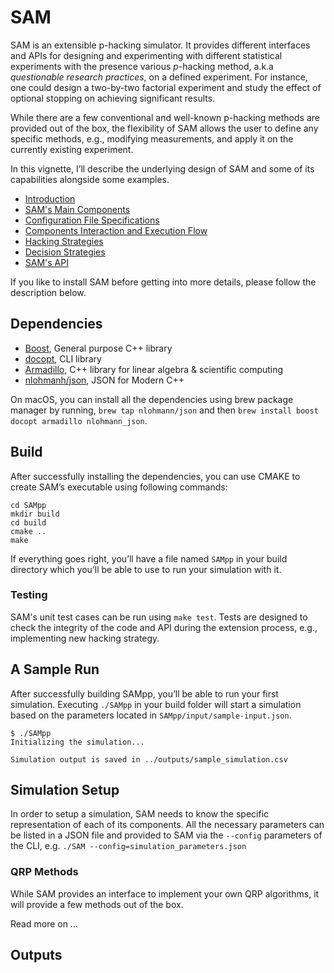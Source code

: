 # SAM

SAM is an extensible p-hacking simulator. It provides different interfaces and APIs for designing and experimenting with different statistical experiments with the presence various *p*-hacking method, a.k.a *questionable research practices*, on a defined experiment. For instance, one could design a two-by-two factorial experiment and study the effect of optional stopping on achieving significant results.

While there are a few conventional and well-known p-hacking methods are provided out of the box, the flexibility of SAM allows the user to define any specific methods, e.g., modifying measurements, and apply it on the currently existing experiment.

In this vignette, I’ll describe the underlying design of SAM and some of its capabilities alongside some examples. 

- [Introduction](doc/Introduction.md)
- [SAM's Main Components](doc/Components.md)
- [Configuration File Specifications](doc/ConfigurationFileSpecifications.md)
- [Components Interaction and Execution Flow](doc/ExecutionFlow.md)
- [Hacking Strategies](doc/HackingStrategies.md)
- [Decision Strategies](doc/DecisionStrategies.md)
- [SAM's API](doc/API.md)

If you like to install SAM before getting into more details, please follow the description below.

## Dependencies

- [Boost](https://github.com/docopt/docopt.cpp), General purpose C++ library 
- [docopt](https://github.com/docopt/docopt.cpp), CLI library 
- [Armadillo](http://arma.sourceforge.net/), C++ library for linear algebra & scientific computing
- [nlohmanh/json](https://github.com/nlohmann/json), JSON for Modern C++

On macOS, you can install all the dependencies using brew package manager by running, `brew tap nlohmann/json` and then `brew install boost docopt armadillo nlohmann_json`.

## Build

After successfully installing the dependencies, you can use CMAKE to create SAM’s executable using following commands:

	cd SAMpp
	mkdir build
	cd build
	cmake ..
	make

If everything goes right, you’ll have a file named `SAMpp` in your build directory which you’ll be able to use to run your simulation with it.

### Testing

SAM's unit test cases can be run using `make test`. Tests are designed to check the integrity of the code and API during the extension process, e.g., implementing new hacking strategy.

## A Sample Run

After successfully building SAMpp, you’ll be able to run your first simulation. Executing `./SAMpp` in your build folder will start a simulation based on the parameters located in `SAMpp/input/sample-input.json`. 

	$ ./SAMpp
	Initializing the simulation...
	
	Simulation output is saved in ../outputs/sample_simulation.csv
	



## Simulation Setup

In order to setup a simulation, SAM needs to know the specific representation of each of its components. All the necessary parameters can be listed in a JSON file and provided to SAM via the `--config` parameters of the CLI, e.g. `./SAM --config=simulation_parameters.json`




### QRP Methods

While SAM provides an interface to implement your own QRP algorithms, it will provide a few methods out of the box.

Read more on ...


## Outputs

